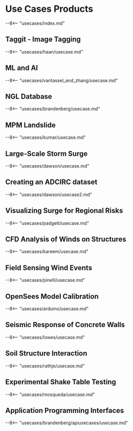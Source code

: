# Use Cases Products

--8<-- "usecases/index.md"

## Taggit - Image Tagging

--8<-- "usecases/haan/usecase.md"

## ML and AI

--8<-- "usecases/vantassel_and_zhang/usecase.md"

## NGL Database

--8<-- "usecases/brandenberg/usecase.md"

## MPM Landslide

--8<-- "usecases/kumar/usecase.md"

## Large-Scale Storm Surge

--8<-- "usecases/dawson/usecase.md"

## Creating an ADCIRC dataset

--8<-- "usecases/dawson/usecase2.md"

## Visualizing Surge for Regional Risks

--8<-- "usecases/padgett/usecase.md"

## CFD Analysis of Winds on Structures

--8<-- "usecases/kareem/usecase.md"

## Field Sensing Wind Events

--8<-- "usecases/pinelli/usecase.md"

## OpenSees Model Calibration

--8<-- "usecases/arduino/usecase.md"

## Seismic Response of Concrete Walls

--8<-- "usecases/lowes/usecase.md"

## Soil Structure Interaction

--8<-- "usecases/rathje/usecase.md"

## Experimental Shake Table Testing

--8<-- "usecases/mosqueda/usecase.md"

## Application Programming Interfaces

--8<-- "usecases/brandenberg/apiusecases/usecase.md"

